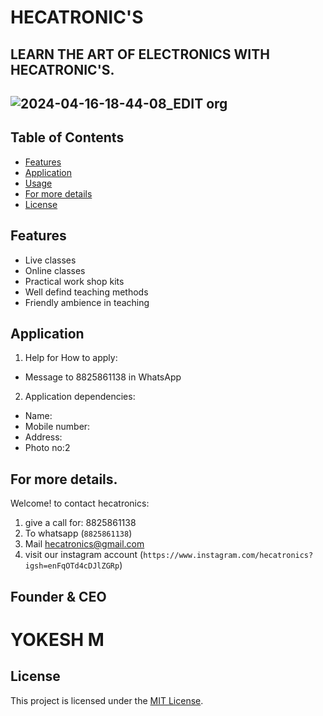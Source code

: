 #  HECATRONIC'S
## LEARN THE ART OF ELECTRONICS WITH HECATRONIC'S.
## ![2024-04-16-18-44-08_EDIT org](https://github.com/YOKESH9942/HECATRONICS/assets/167210170/f6444fb7-626d-467b-824d-cf5821cbef52)

## Table of Contents
- [Features](#features)
- [Application](#Application)
- [Usage](#usage)
- [For more details](#Formoredetails)
- [License](#license)

## Features

- Live classes
- Online classes
- Practical work shop kits
- Well defind teaching methods
- Friendly ambience in teaching

## Application 

1. Help for How to apply:
  * Message to 8825861138 in WhatsApp
2. Application dependencies:
  * Name:
  * Mobile number:
  * Address:
  * Photo no:2

## For more details.

 Welcome! to contact hecatronics:
1. give a call for: 8825861138
2. To whatsapp (`8825861138`)
3. Mail hecatronics@gmail.com
4. visit our instagram account (`https://www.instagram.com/hecatronics?igsh=enFqOTd4cDJlZGRp`)

## Founder & CEO
#  YOKESH M

## License

This project is licensed under the [MIT License](LICENSE).
